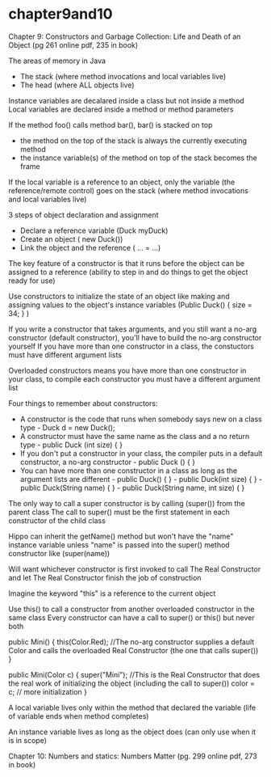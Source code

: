 # chapter9and10

Chapter 9: Constructors and Garbage Collection: Life and Death of an Object
(pg 261 online pdf, 235 in book)

The areas of memory in Java
  - The stack (where method invocations and local variables live)
  - The head (where ALL objects live)

Instance variables are decalared inside a class but not inside a method
Local variables are declared inside a method or method parameters

If the method foo() calls method bar(), bar() is stacked on top
  - the method on the top of the stack is always the currently executing method
  - the instance variable(s) of the method on top of the stack becomes the frame

If the local variable is a reference to an object, only the variable (the reference/remote control) goes on the stack (where method invocations and local variables live)

3 steps of object declaration and assignment
  - Declare a reference variable (Duck myDuck)
  - Create an object ( new Duck())
  - Link the object and the reference ( ... = ...)

The key feature of a constructor is that it runs before the object can be assigned to a reference (ability to step in and do things to get the object ready for use)

Use constructors to initialize the state of an object like making and assigning values to the object's instance variables (Public Duck() { size = 34; } )

If you write a constructor that takes arguments, and you still want a no-arg constructor (default constructor), you'll have to build the no-arg constructor yourself
If you have more than one constructor in a class, the constuctors must have different argument lists

Overloaded constructors means you have more than one constructor in your class, to compile each constructor you must have a different argument list

Four things to remember about constructors:
  - A constructor is the code that runs when somebody says new on a class type
        - Duck d = new Duck();
  - A constructor must have the same name as the class and a no return type
        - public Duck (int size) { }
  - If you don't put a constructor in your class, the compiler puts in a default constructor, a no-arg constructor
        - public Duck () { }
  - You can have more than one constructor in a class as long as the argument lists are different
        - public Duck() { }
        - public Duck(int size) { }
        - public Duck(String name) { }
        - public Duck(String name, int size) { }

The only way to call a super constructor is by calling (super()) from the parent class
The call to super() must be the first statement in each constructor of the child class

Hippo can inherit the getName() method but won't have the "name" instance variable unless "name" is passed into the super() method constructor like (super(name))

Will want whichever constructor is first invoked to call The Real Constructor and let The Real Constructor finish the job of construction

Imagine the keyword "this" is a reference to the current object

Use this() to call a constructor from another overloaded constructor in the same class
Every constructor can have a call to super() or this() but never both

public Mini() {
  this(Color.Red); //The no-arg constructor supplies a default Color and calls the overloaded Real Constructor (the one that calls super())
}

public Mini(Color c) {
  super("Mini");  //This is the Real Constructor that does the real work of initializing the object (including the call to super())
  color = c;
  // more initialization
}

A local variable lives only within the method that declared the variable (life of variable ends when method completes)

An instance variable lives as long as the object does (can only use when it is in scope)




Chapter 10: Numbers and statics: Numbers Matter
(pg. 299 online pdf, 273 in book)
